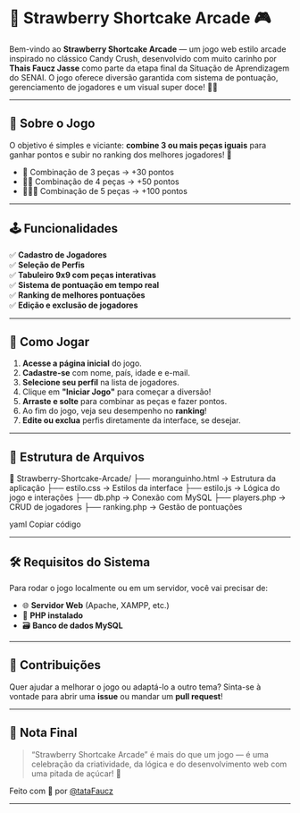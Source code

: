 # 🍓 Strawberry Shortcake Arcade 🎮

Bem-vindo ao **Strawberry Shortcake Arcade** — um jogo web estilo arcade inspirado no clássico Candy Crush, desenvolvido com muito carinho por **Thais Faucz Jasse** como parte da etapa final da Situação de Aprendizagem do SENAI. O jogo oferece diversão garantida com sistema de pontuação, gerenciamento de jogadores e um visual super doce! 🍬✨

---

## 🌟 Sobre o Jogo

O objetivo é simples e viciante: **combine 3 ou mais peças iguais** para ganhar pontos e subir no ranking dos melhores jogadores! 🍭

- 🍓 Combinação de 3 peças → +30 pontos  
- 🍓🍓 Combinação de 4 peças → +50 pontos  
- 🍓🍓🍓 Combinação de 5 peças → +100 pontos  

---

## 🕹️ Funcionalidades

✅ **Cadastro de Jogadores**  
✅ **Seleção de Perfis**  
✅ **Tabuleiro 9x9 com peças interativas**  
✅ **Sistema de pontuação em tempo real**  
✅ **Ranking de melhores pontuações**  
✅ **Edição e exclusão de jogadores**

---

## 🚀 Como Jogar

1. **Acesse a página inicial** do jogo.
2. **Cadastre-se** com nome, país, idade e e-mail.
3. **Selecione seu perfil** na lista de jogadores.
4. Clique em **"Iniciar Jogo"** para começar a diversão!
5. **Arraste e solte** para combinar as peças e fazer pontos.
6. Ao fim do jogo, veja seu desempenho no **ranking**!
7. **Edite ou exclua** perfis diretamente da interface, se desejar.

---

## 🧩 Estrutura de Arquivos

📁 Strawberry-Shortcake-Arcade/
├── moranguinho.html → Estrutura da aplicação
├── estilo.css → Estilos da interface
├── estilo.js → Lógica do jogo e interações
├── db.php → Conexão com MySQL
├── players.php → CRUD de jogadores
├── ranking.php → Gestão de pontuações

yaml
Copiar código

---

## 🛠️ Requisitos do Sistema

Para rodar o jogo localmente ou em um servidor, você vai precisar de:

- 🌐 **Servidor Web** (Apache, XAMPP, etc.)
- 🐘 **PHP instalado**
- 🗃️ **Banco de dados MySQL**

---

## 💬 Contribuições

Quer ajudar a melhorar o jogo ou adaptá-lo a outro tema? Sinta-se à vontade para abrir uma **issue** ou mandar um **pull request**!

---

## 📌 Nota Final

> “Strawberry Shortcake Arcade” é mais do que um jogo — é uma celebração da criatividade, da lógica e do desenvolvimento web com uma pitada de açúcar! 🍓

Feito com 💖 por [@tataFaucz](https://github.com/tataFaucz)

---
